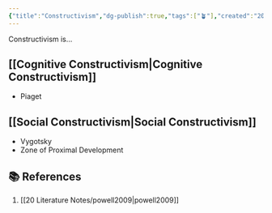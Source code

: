```yaml
---
{"title":"Constructivism","dg-publish":true,"tags":["🪴"],"created":"2024-08-30","modified":"2024-09-13","permalink":"/30-permanent-notes/constructivism/","dgPassFrontmatter":true,"updated":"2024-09-13"}
---
```



Constructivism is...

## [[Cognitive Constructivism\|Cognitive Constructivism]]

- Piaget

## [[Social Constructivism\|Social Constructivism]]

- Vygotsky
- Zone of Proximal Development

## 📚 References

1. [[20 Literature Notes/powell2009\|powell2009]]
